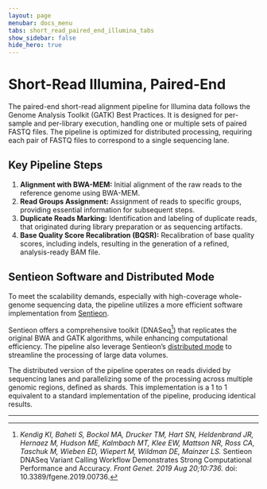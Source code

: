 ```yaml
---
layout: page
menubar: docs_menu
tabs: short_read_paired_end_illumina_tabs
show_sidebar: false
hide_hero: true
---
```


# Short-Read Illumina, Paired-End

The paired-end short-read alignment pipeline for Illumina data follows the Genome Analysis Toolkit (GATK) Best Practices. It is designed for per-sample and per-library execution, handling one or multiple sets of paired FASTQ files. The pipeline is optimized for distributed processing, requiring each pair of FASTQ files to correspond to a single sequencing lane.

## Key Pipeline Steps

1. **Alignment with BWA-MEM:** Initial alignment of the raw reads to the reference genome using BWA-MEM.
2. **Read Groups Assignment:** Assignment of reads to specific groups, providing essential information for subsequent steps.
3. **Duplicate Reads Marking:** Identification and labeling of duplicate reads, that originated during library preparation or as sequencing artifacts.
4. **Base Quality Score Recalibration (BQSR):** Recalibration of base quality scores, including indels, resulting in the generation of a refined, analysis-ready BAM file.

## Sentieon Software and Distributed Mode

To meet the scalability demands, especially with high-coverage whole-genome sequencing data, the pipeline utilizes a more efficient software implementation from [Sentieon](https://www.sentieon.com/).

Sentieon offers a comprehensive toolkit (DNASeq[^1]) that replicates the original BWA and GATK algorithms, while enhancing computational efficiency. The pipeline also leverage Sentieon’s [distributed mode](https://support.sentieon.com/appnotes/distributed_mode/) to streamline the processing of large data volumes.

The distributed version of the pipeline operates on reads divided by sequencing lanes and parallelizing some of the processing across multiple genomic regions, defined as shards. This implementation is a 1 to 1 equivalent to a standard implementation of the pipeline, producing identical results.

---

[^1]: *Kendig KI, Baheti S, Bockol MA, Drucker TM, Hart SN, Heldenbrand JR, Hernaez M, Hudson ME, Kalmbach MT, Klee EW, Mattson NR, Ross CA, Taschuk M, Wieben ED, Wiepert M, Wildman DE, Mainzer LS.* Sentieon DNASeq Variant Calling Workflow Demonstrates Strong Computational Performance and Accuracy. *Front Genet. 2019 Aug 20;10:736.* doi: 10.3389/fgene.2019.00736.
